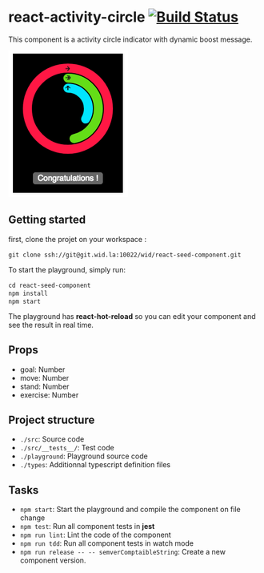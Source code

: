 # react-activity-circle [![Build Status](https://travis-ci.org/hourliert/react-component-seed.svg?branch=master)](https://travis-ci.org/hourliert/react-component-seed)

This component is a activity circle indicator with dynamic boost message.

![drawing](./screenshot.png)

## Getting started

first, clone the projet on your workspace :

```
git clone ssh://git@git.wid.la:10022/wid/react-seed-component.git
```

To start the playground, simply run:


```
cd react-seed-component
npm install
npm start
```



The playground has **react-hot-reload** so you can edit your component and see the result in real time.

## Props

* goal: Number
* move: Number
* stand: Number
* exercise: Number


## Project structure
* `./src`: Source code
* `./src/__tests__/`: Test code
* `./playground`: Playground source code
* `./types`: Additionnal typescript definition files

## Tasks
* `npm start`: Start the playground and compile the component on file change
* `npm test`: Run all component tests in **jest**
* `npm run lint`: Lint the code of the component
* `npm run tdd`: Run all component tests in watch mode
* `npm run release -- -- semverComptaibleString`: Create a new component version.
